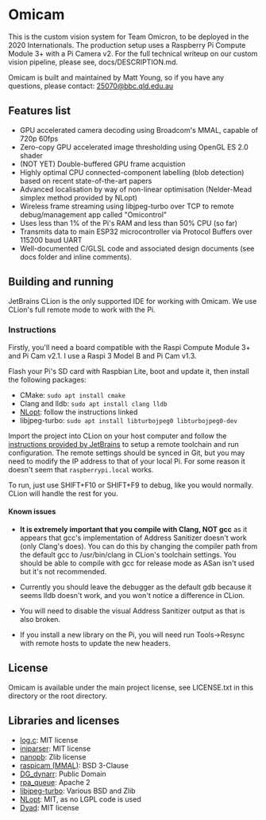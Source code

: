 # Omicam

This is the custom vision system for Team Omicron, to be deployed in the 2020 Internationals. 
The production setup uses a Raspberry Pi Compute Module 3+ with a Pi Camera v2.
For the full technical writeup on our custom vision pipeline, please see, docs/DESCRIPTION.md.

Omicam is built and maintained by Matt Young, so if you have any questions, please contact: 25070@bbc.qld.edu.au

## Features list
- GPU accelerated camera decoding using Broadcom's MMAL, capable of 720p 60fps
- Zero-copy GPU accelerated image thresholding using OpenGL ES 2.0 shader
- (NOT YET) Double-buffered GPU frame acquistion
- Highly optimal CPU connected-component labelling (blob detection) based on recent state-of-the-art papers
- Advanced localisation by way of non-linear optimisation (Nelder-Mead simplex method provided by NLopt)
- Wireless frame streaming using libjpeg-turbo over TCP to remote debug/management app called "Omicontrol"
- Uses less than 1% of the Pi's RAM and less than 50% CPU (so far)
- Transmits data to main ESP32 microcontroller via Protocol Buffers over 115200 baud UART
- Well-documented C/GLSL code and associated design documents (see docs folder and inline comments).

## Building and running
JetBrains CLion is the only supported IDE for working with Omicam. We use CLion's full remote mode to work with the Pi.

### Instructions
Firstly, you'll need a board compatible with the Raspi Compute Module 3+ and Pi Cam v2.1. I use a Raspi 3 Model B and
Pi Cam v1.3.

Flash your Pi's SD card with Raspbian Lite, boot and update it, then install the following packages:
- CMake: `sudo apt install cmake`
- Clang and lldb: `sudo apt install clang lldb`
- [NLopt](https://NLopt.readthedocs.io/en/latest/): follow the instructions linked
- libjpeg-turbo: `sudo apt install libturbojpeg0 libturbojpeg0-dev`

Import the project into CLion on your host computer and follow the 
[instructions provided by JetBrains](https://www.jetbrains.com/help/clion/remote-projects-support.html) to setup a remote toolchain
and run configuration. The remote settings should be synced in Git, but you may need to modify the IP address to that of your
local Pi. For some reason it doesn't seem that `raspberrypi.local` works.

To run, just use SHIFT+F10 or SHIFT+F9 to debug, like you would normally. CLion will handle the rest for you. 

#### Known issues
- **It is extremely important that you compile with Clang, NOT gcc** as it appears that gcc's implementation 
of Address Sanitizer doesn't work (only Clang's does). You can do this by changing the compiler path from the default gcc 
to /usr/bin/clang in CLion's toolchain settings. You should be able to compile with gcc for release mode as ASan isn't
used but it's not recommended.

- Currently you should leave the debugger as the default gdb because it seems lldb doesn't work, and you won't notice a
difference in CLion. 

- You will need to disable the visual Address Sanitizer output as that is also broken.

- If you install a new library on the Pi, you will need run Tools->Resync with remote hosts to update the new headers.

## License
Omicam is available under the main project license, see LICENSE.txt in this directory or the root directory.

## Libraries and licenses
- [log.c](https://github.com/rxi/log.c): MIT license
- [iniparser](https://github.com/ndevilla/iniparser): MIT license
- [nanopb](https://github.com/nanopb/nanopb): Zlib license
- [raspicam (MMAL)](https://github.com/raspberrypi/userland/tree/master/host_applications/linux/apps/raspicam): BSD 3-Clause
- [DG_dynarr](https://github.com/DanielGibson/Snippets/blob/master/DG_dynarr.h): Public Domain
- [rpa_queue](https://github.com/chrismerck/rpa_queue): Apache 2
- [libjpeg-turbo](https://github.com/libjpeg-turbo/libjpeg-turbo): Various BSD and Zlib
- [NLopt](https://github.com/stevengj/nlopt): MIT, as no LGPL code is used
- [Dyad](https://github.com/rxi/dyad): MIT license